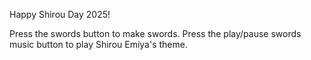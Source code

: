 Happy Shirou Day 2025!

Press the swords button to make swords. Press the play/pause swords music button to play Shirou Emiya's theme.
